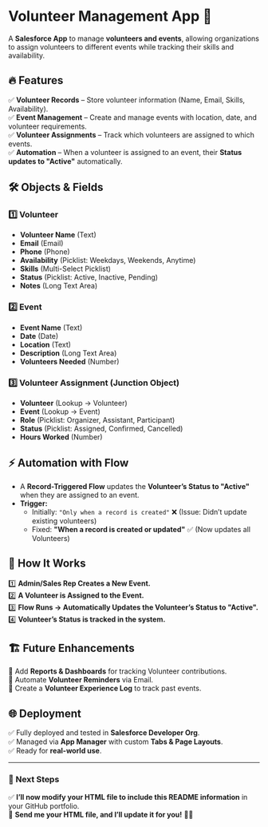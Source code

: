 # Volunteer Management App 🚀  
A **Salesforce App** to manage **volunteers and events**, allowing organizations to assign volunteers to different events while tracking their skills and availability.  

## 🔥 Features  
✅ **Volunteer Records** – Store volunteer information (Name, Email, Skills, Availability).  
✅ **Event Management** – Create and manage events with location, date, and volunteer requirements.  
✅ **Volunteer Assignments** – Track which volunteers are assigned to which events.  
✅ **Automation** – When a volunteer is assigned to an event, their **Status updates to "Active"** automatically.  

## 🛠️ Objects & Fields  
### **1️⃣ Volunteer**  
- **Volunteer Name** (Text)  
- **Email** (Email)  
- **Phone** (Phone)  
- **Availability** (Picklist: Weekdays, Weekends, Anytime)  
- **Skills** (Multi-Select Picklist)  
- **Status** (Picklist: Active, Inactive, Pending)  
- **Notes** (Long Text Area)  

### **2️⃣ Event**  
- **Event Name** (Text)  
- **Date** (Date)  
- **Location** (Text)  
- **Description** (Long Text Area)  
- **Volunteers Needed** (Number)  

### **3️⃣ Volunteer Assignment** (Junction Object)  
- **Volunteer** (Lookup → Volunteer)  
- **Event** (Lookup → Event)  
- **Role** (Picklist: Organizer, Assistant, Participant)  
- **Status** (Picklist: Assigned, Confirmed, Cancelled)  
- **Hours Worked** (Number)  

## ⚡️ Automation with Flow  
- A **Record-Triggered Flow** updates the **Volunteer’s Status to "Active"** when they are assigned to an event.  
- **Trigger:**
  - Initially: `"Only when a record is created"` ❌ (Issue: Didn’t update existing volunteers)
  - Fixed: **"When a record is created or updated"** ✅ (Now updates all Volunteers)

## 🎯 How It Works  
1️⃣ **Admin/Sales Rep Creates a New Event.**  
2️⃣ **A Volunteer is Assigned to the Event.**  
3️⃣ **Flow Runs → Automatically Updates the Volunteer’s Status to "Active".**  
4️⃣ **Volunteer’s Status is tracked in the system.**  

## 🏗️ Future Enhancements  
🔹 Add **Reports & Dashboards** for tracking Volunteer contributions.  
🔹 Automate **Volunteer Reminders** via Email.  
🔹 Create a **Volunteer Experience Log** to track past events.  

## 🌐 Deployment  
✅ Fully deployed and tested in **Salesforce Developer Org**.  
✅ Managed via **App Manager** with custom **Tabs & Page Layouts**.  
✅ Ready for **real-world use**.  

---

### **📢 Next Steps**
✅ **I’ll now modify your HTML file to include this README information** in your GitHub portfolio.  
📩 **Send me your HTML file, and I’ll update it for you!** 🚀🔥  
